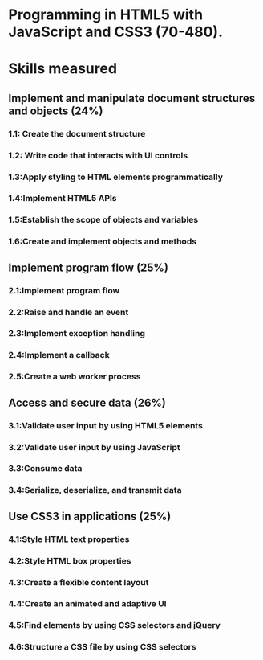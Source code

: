 # Programming in HTML5 with JavaScript and CSS3 (70-480).

# Skills measured

## Implement and manipulate document structures and objects (24%)

### 1.1: Create the document structure

### 1.2: Write code that interacts with UI controls

### 1.3:Apply styling to HTML elements programmatically

### 1.4:Implement HTML5 APIs

### 1.5:Establish the scope of objects and variables

### 1.6:Create and implement objects and methods


## Implement  program flow (25%)

### 2.1:Implement program flow

### 2.2:Raise and handle an event

### 2.3:Implement exception handling

### 2.4:Implement a callback

### 2.5:Create a web worker process


## Access and secure data (26%)

### 3.1:Validate user input by using HTML5 elements

### 3.2:Validate user input by using JavaScript

### 3.3:Consume data

### 3.4:Serialize, deserialize, and transmit data


## Use CSS3 in applications (25%)

### 4.1:Style HTML text properties

### 4.2:Style HTML box properties

### 4.3:Create a flexible content layout

### 4.4:Create an animated and adaptive UI

### 4.5:Find elements by using CSS selectors and jQuery

### 4.6:Structure a CSS file by using CSS selectors

